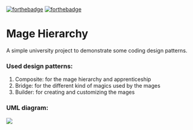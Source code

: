 [![forthebadge](https://forthebadge.com/images/badges/made-with-java.svg)](https://forthebadge.com)
[![forthebadge](https://forthebadge.com/images/badges/powered-by-black-magic.svg)](https://forthebadge.com)
# Mage Hierarchy
A simple university project to demonstrate some coding design patterns.

### Used design patterns:
1. Composite: for the mage hierarchy and apprenticeship
2. Bridge: for the different kind of magics used by the mages
3. Builder: for creating and customizing the mages

### UML diagram:
<img src=./Mage%20hierarchy%20%UML.png />